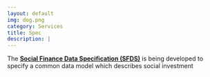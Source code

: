 ```yaml
---
layout: default
img: dog.png
category: Services
title: Spec
description: |
---
```

  The [**Social Finance Data Specification (SFDS)**](http://social-finance-data-specification.readthedocs.io/en/latest/)
  is being developed to specify a common data model which describes social investment

